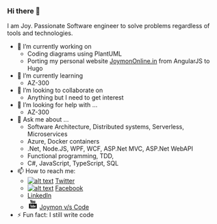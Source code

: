 ### Hi there 👋

I am Joy. Passionate Software engineer to solve problems regardless of tools and technologies.

<!--
**joymon/joymon** is a ✨ _special_ ✨ repository because its `README.md` (this file) appears on your GitHub profile.
-->

- 🔭 I’m currently working on
  - Coding diagrams using PlantUML
  - Porting my personal website [JoymonOnline.in](https://joymononline.in) from AngularJS to Hugo
- 🌱 I’m currently learning
  - AZ-300
- 👯 I’m looking to collaborate on
  - Anything but I need to get interest
- 🤔 I’m looking for help with ...
  - AZ-300
- 💬 Ask me about ...
  - Software Architecture, Distributed systems, Serverless, Microservices
  - Azure, Docker containers
  - .Net, Node.JS, WPF, WCF, ASP.Net MVC, ASP.Net WebAPI
  - Functional programming, TDD, 
  - C#, JavaScript, TypeScript, SQL
- 📫 How to reach me:
  - [![alt text][1.2]][1] [Twitter][1]
  - [![alt text][2.2]][2] [Facebook][2]
  - [LinkedIn](https://www.linkedin.com/in/joymon)
  - [![alt text][2.4]][2] [Joymon v/s Code][4]
- ⚡ Fun fact: I still write code

[1.2]: http://i.imgur.com/wWzX9uB.png (twitter icon without padding)
[2.2]: http://i.imgur.com/fep1WsG.png (facebook icon without padding)
[2.4]: youtube.png (YoyTube Icon)

[1]: https://twitter.com/joymon
[2]: https://www.facebook.com/joygeorgek
[4]: https://www.youtube.com/channel/UC78wYrq_keVaDV8STReHRxg
